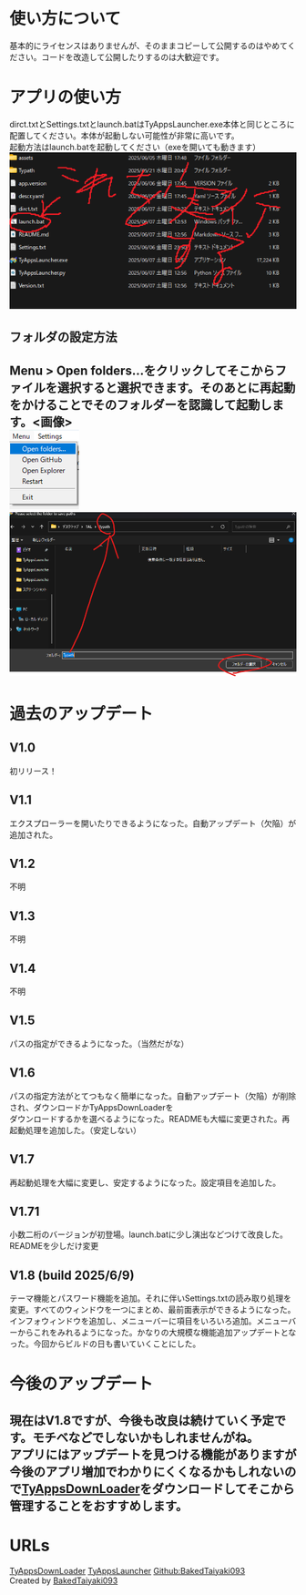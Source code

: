 # 使い方について
基本的にライセンスはありませんが、そのままコピーして公開するのはやめてください。コードを改造して公開したりするのは大歓迎です。  
# アプリの使い方
dirct.txtとSettings.txtとlaunch.batはTyAppsLauncher.exe本体と同じところに配置してください。本体が起動しない可能性が非常に高いです。  
起動方法はlaunch.batを起動してください（exeを開いても動きます）
![説明0](https://github.com/BakedTaiyaki093/TyAppsLauncher/blob/main/assets/picture3.png?raw=true)
## フォルダの設定方法
Menu > Open folders...をクリックしてそこからファイルを選択すると選択できます。そのあとに再起動をかけることでそのフォルダーを認識して起動します。<画像>  
![説明1](https://github.com/BakedTaiyaki093/TyAppsLauncher/blob/main/assets/picture1.png?raw=true)  
![説明2](https://github.com/BakedTaiyaki093/TyAppsLauncher/blob/main/assets/picture2.png?raw=true)
---
# 過去のアップデート
## V1.0 
初リリース！  
## V1.1 
エクスプローラーを開いたりできるようになった。自動アップデート（欠陥）が追加された。  
## V1.2 
不明  
## V1.3 
不明  
## V1.4 
不明  
## V1.5 
パスの指定ができるようになった。（当然だがな）  
## V1.6 
パスの指定方法がとてつもなく簡単になった。自動アップデート（欠陥）が削除され、ダウンロードかTyAppsDownLoaderを  
ダウンロードするかを選べるようになった。READMEも大幅に変更された。再起動処理を追加した。（安定しない）  
## V1.7 
再起動処理を大幅に変更し、安定するようになった。設定項目を追加した。  
## V1.71 
小数二桁のバージョンが初登場。launch.batに少し演出などつけて改良した。READMEを少しだけ変更  
## V1.8 (build 2025/6/9)
テーマ機能とパスワード機能を追加。それに伴いSettings.txtの読み取り処理を変更。すべてのウィンドウを一つにまとめ、最前面表示ができるようになった。インフォウィンドウを追加し、メニューバーに項目をいろいろ追加。メニューバーからこれをみれるようになった。かなりの大規模な機能追加アップデートとなった。今回からビルドの日も書いていくことにした。
# 今後のアップデート
現在はV1.8ですが、今後も改良は続けていく予定です。モチベなどでしないかもしれませんがね。  
アプリにはアップデートを見つける機能がありますが今後のアプリ増加でわかりにくくなるかもしれないので[TyAppsDownLoader](https://github.com/BakedTaiyaki093/TyAppsDownloader)をダウンロードしてそこから管理することをおすすめします。
---
# URLs
[TyAppsDownLoader](https://github.com/BakedTaiyaki093/TyAppsDownloader)
[TyAppsLauncher](https://github.com/BakedTaiyaki093/TyAppsLauncher)
[Github:BakedTaiyaki093](https://github.com/BakedTaiyaki093)  
Created by [BakedTaiyaki093](https://github.com/BakedTaiyaki093)
